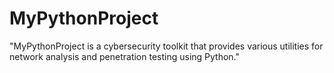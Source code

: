 # MyPythonProject
"MyPythonProject is a cybersecurity toolkit that provides various utilities for network analysis and penetration testing using Python."
